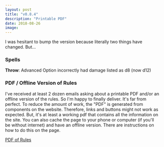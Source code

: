 ```yaml
---
layout: post
title: "v0.8.4"
description: "Printable PDF"
date: 2018-08-26
image:
---
```


I was hesitant to bump the version because literally two things have changed. But...

### Spells
__Throw__: Advanced Option incorrectly had damage listed as d8 (now d12)

### PDF / Offline Version of Rules

I've received at least 2 dozen emails asking about a printable PDF and/or an offline version of the rules. So I'm happy
to finally deliver. It's far from perfect. To reduce the amount of work, the "PDF" is generated from components on the
website. Therefore, links and buttons might not work as expected. But, it's at least a working pdf that contains all the
information on the site. You can also cache the page to your phone or computer (if you'll be without internet) and have
an offline version. There are instructions on how to do this on the page.

[PDF of Rules](/print/pdf)


